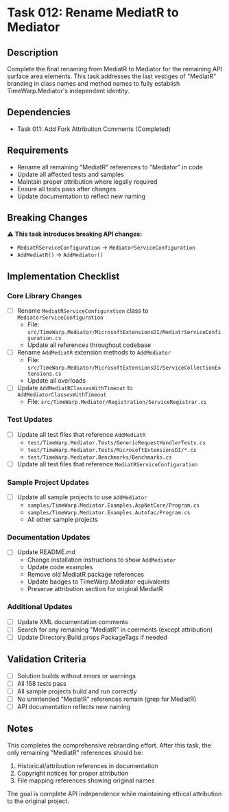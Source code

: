# Task 012: Rename MediatR to Mediator

## Description
Complete the final renaming from MediatR to Mediator for the remaining API surface area elements. This task addresses the last vestiges of "MediatR" branding in class names and method names to fully establish TimeWarp.Mediator's independent identity.

## Dependencies
- Task 011: Add Fork Attribution Comments (Completed)

## Requirements
- Rename all remaining "MediatR" references to "Mediator" in code
- Update all affected tests and samples
- Maintain proper attribution where legally required
- Ensure all tests pass after changes
- Update documentation to reflect new naming

## Breaking Changes
⚠️ **This task introduces breaking API changes:**
- `MediatRServiceConfiguration` → `MediatorServiceConfiguration`
- `AddMediatR()` → `AddMediator()`

## Implementation Checklist

### Core Library Changes
- [ ] Rename `MediatRServiceConfiguration` class to `MediatorServiceConfiguration`
  - File: `src/TimeWarp.Mediator/MicrosoftExtensionsDI/MediatrServiceConfiguration.cs`
  - Update all references throughout codebase
- [ ] Rename `AddMediatR` extension methods to `AddMediator`
  - File: `src/TimeWarp.Mediator/MicrosoftExtensionsDI/ServiceCollectionExtensions.cs`
  - Update all overloads
- [ ] Update `AddMediatRClassesWithTimeout` to `AddMediatorClassesWithTimeout`
  - File: `src/TimeWarp.Mediator/Registration/ServiceRegistrar.cs`

### Test Updates
- [ ] Update all test files that reference `AddMediatR`
  - `test/TimeWarp.Mediator.Tests/GenericRequestHandlerTests.cs`
  - `test/TimeWarp.Mediator.Tests/MicrosoftExtensionsDI/*.cs`
  - `test/TimeWarp.Mediator.Benchmarks/Benchmarks.cs`
- [ ] Update all test files that reference `MediatRServiceConfiguration`

### Sample Project Updates
- [ ] Update all sample projects to use `AddMediator`
  - `samples/TimeWarp.Mediator.Examples.AspNetCore/Program.cs`
  - `samples/TimeWarp.Mediator.Examples.Autofac/Program.cs`
  - All other sample projects

### Documentation Updates
- [ ] Update README.md
  - Change installation instructions to show `AddMediator`
  - Update code examples
  - Remove old MediatR package references
  - Update badges to TimeWarp.Mediator equivalents
  - Preserve attribution section for original MediatR

### Additional Updates
- [ ] Update XML documentation comments
- [ ] Search for any remaining "MediatR" in comments (except attribution)
- [ ] Update Directory.Build.props PackageTags if needed

## Validation Criteria
- [ ] Solution builds without errors or warnings
- [ ] All 158 tests pass
- [ ] All sample projects build and run correctly
- [ ] No unintended "MediatR" references remain (grep for MediatR)
- [ ] API documentation reflects new naming

## Notes
This completes the comprehensive rebranding effort. After this task, the only remaining "MediatR" references should be:
1. Historical/attribution references in documentation
2. Copyright notices for proper attribution
3. File mapping references showing original names

The goal is complete API independence while maintaining ethical attribution to the original project.